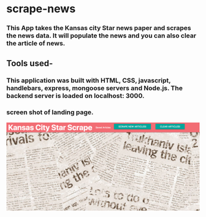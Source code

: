 # scrape-news

### This App takes the Kansas city Star news paper and scrapes the news data. It will populate the news and you can also clear the article of news.

## Tools used- 

### This application was built with HTML, CSS, javascript, handlebars, express, mongoose servers and Node.js. The backend server is loaded on localhost: 3000. 

### screen shot of landing page.

![alt text](/public/images/news-pic.png)

